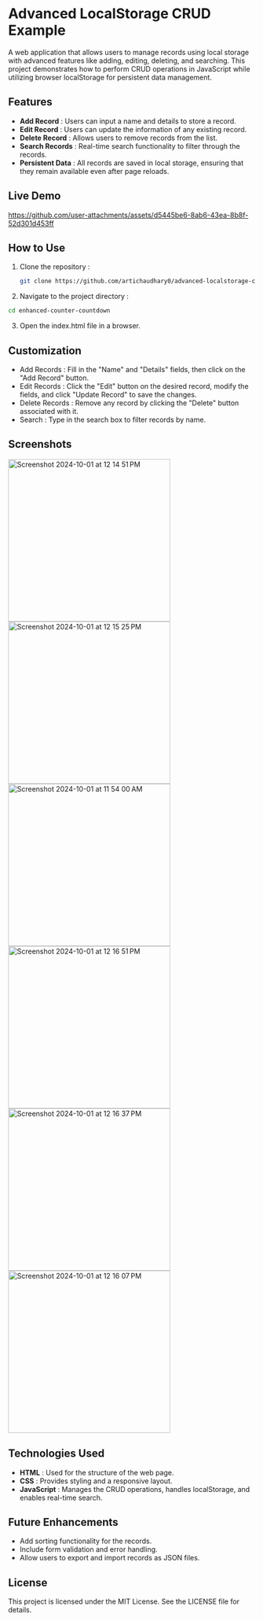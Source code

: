 # Advanced LocalStorage CRUD Example
  A web application that allows users to manage records using local storage with advanced features like adding, editing, deleting, and searching. This project demonstrates how to perform CRUD 
  operations in JavaScript while utilizing browser localStorage for persistent data management.

## Features
  - **Add Record** : Users can input a name and details to store a record.
  - **Edit Record** : Users can update the information of any existing record.
  - **Delete Record** : Allows users to remove records from the list.
  - **Search Records** : Real-time search functionality to filter through the records.
  - **Persistent Data** : All records are saved in local storage, ensuring that they remain available even after page reloads.

## Live Demo
https://github.com/user-attachments/assets/d5445be6-8ab6-43ea-8b8f-52d301d453ff



## How to Use
1. Clone the repository :
   ```bash
   git clone https://github.com/artichaudhary0/advanced-localstorage-crud.git

 2. Navigate to the project directory :
   ```bash
   cd enhanced-counter-countdown
   ```
3. Open the index.html file in a browser.  
   

## Customization
  - Add Records : Fill in the "Name" and "Details" fields, then click on the "Add Record" button.
  - Edit Records : Click the "Edit" button on the desired record, modify the fields, and click "Update Record" to save the changes.
  - Delete Records : Remove any record by clicking the "Delete" button associated with it.
  - Search : Type in the search box to filter records by name.

## Screenshots
  <img width="330" alt="Screenshot 2024-10-01 at 12 14 51 PM" src="https://github.com/user-attachments/assets/7c1d3341-cc0f-48dd-be34-77b7f1b742d9">
  <img width="330" alt="Screenshot 2024-10-01 at 12 15 25 PM" src="https://github.com/user-attachments/assets/a2345067-c33b-477c-abfe-31885829f266">
  <img width="330" alt="Screenshot 2024-10-01 at 11 54 00 AM" src="https://github.com/user-attachments/assets/f320fdf6-b7d2-45fc-bb7f-bb27c5c92fc6">
  <img width="330" alt="Screenshot 2024-10-01 at 12 16 51 PM" src="https://github.com/user-attachments/assets/cb96fd02-bf6e-4076-924d-9b232ee5ff16">
  <img width="330" alt="Screenshot 2024-10-01 at 12 16 37 PM" src="https://github.com/user-attachments/assets/d8d0c312-981a-4467-97c2-e12deaf87208">
  <img width="330" alt="Screenshot 2024-10-01 at 12 16 07 PM" src="https://github.com/user-attachments/assets/833ade19-db64-45fc-a2cb-3987bb154c30">


## Technologies Used
  - **HTML** : Used for the structure of the web page.
  - **CSS** : Provides styling and a responsive layout.
  - **JavaScript** : Manages the CRUD operations, handles localStorage, and enables real-time search.

## Future Enhancements
  - Add sorting functionality for the records.
  - Include form validation and error handling.
  - Allow users to export and import records as JSON files.

## License
This project is licensed under the MIT License. See the LICENSE file for details.




